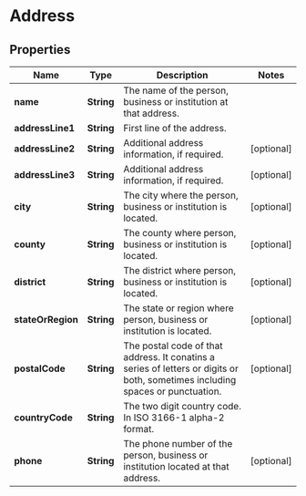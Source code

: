 
# Address

## Properties
Name | Type | Description | Notes
------------ | ------------- | ------------- | -------------
**name** | **String** | The name of the person, business or institution at that address. | 
**addressLine1** | **String** | First line of the address. | 
**addressLine2** | **String** | Additional address information, if required. |  [optional]
**addressLine3** | **String** | Additional address information, if required. |  [optional]
**city** | **String** | The city where the person, business or institution is located. |  [optional]
**county** | **String** | The county where person, business or institution is located. |  [optional]
**district** | **String** | The district where person, business or institution is located. |  [optional]
**stateOrRegion** | **String** | The state or region where person, business or institution is located. |  [optional]
**postalCode** | **String** | The postal code of that address. It conatins a series of letters or digits or both, sometimes including spaces or punctuation. |  [optional]
**countryCode** | **String** | The two digit country code. In ISO 3166-1 alpha-2 format. | 
**phone** | **String** | The phone number of the person, business or institution located at that address. |  [optional]



